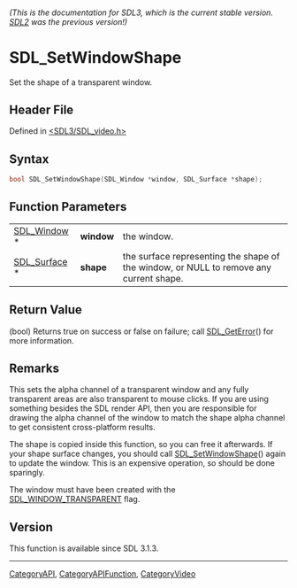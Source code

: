 ###### (This is the documentation for SDL3, which is the current stable version. [SDL2](https://wiki.libsdl.org/SDL2/) was the previous version!)
# SDL_SetWindowShape

Set the shape of a transparent window.

## Header File

Defined in [<SDL3/SDL_video.h>](https://github.com/libsdl-org/SDL/blob/main/include/SDL3/SDL_video.h)

## Syntax

```c
bool SDL_SetWindowShape(SDL_Window *window, SDL_Surface *shape);
```

## Function Parameters

|                              |            |                                                                                        |
| ---------------------------- | ---------- | -------------------------------------------------------------------------------------- |
| [SDL_Window](SDL_Window) *   | **window** | the window.                                                                            |
| [SDL_Surface](SDL_Surface) * | **shape**  | the surface representing the shape of the window, or NULL to remove any current shape. |

## Return Value

(bool) Returns true on success or false on failure; call
[SDL_GetError](SDL_GetError)() for more information.

## Remarks

This sets the alpha channel of a transparent window and any fully
transparent areas are also transparent to mouse clicks. If you are using
something besides the SDL render API, then you are responsible for drawing
the alpha channel of the window to match the shape alpha channel to get
consistent cross-platform results.

The shape is copied inside this function, so you can free it afterwards. If
your shape surface changes, you should call
[SDL_SetWindowShape](SDL_SetWindowShape)() again to update the window. This
is an expensive operation, so should be done sparingly.

The window must have been created with the
[SDL_WINDOW_TRANSPARENT](SDL_WINDOW_TRANSPARENT) flag.

## Version

This function is available since SDL 3.1.3.

----
[CategoryAPI](CategoryAPI), [CategoryAPIFunction](CategoryAPIFunction), [CategoryVideo](CategoryVideo)

